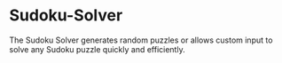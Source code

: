 # Sudoku-Solver
The Sudoku Solver generates random puzzles or allows custom input to solve any Sudoku puzzle quickly and efficiently.
